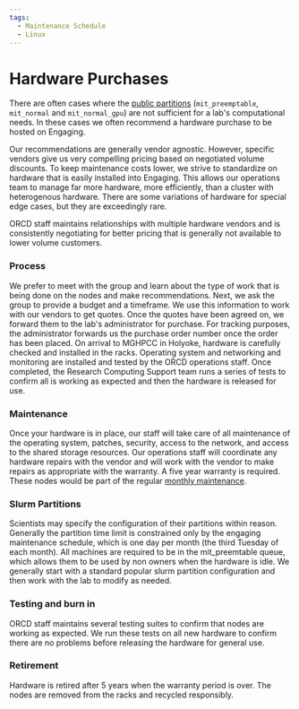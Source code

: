 ```yaml
---
tags:
  - Maintenance Schedule
  - Linux
---
```


# Hardware Purchases 

There are often cases where the [public partitions](running-jobs/overview.md#partitions) (`mit_preemptable`, `mit_normal` and `mit_normal_gpu`) are not sufficient for a lab's computational needs. 
In these cases we often recommend a hardware purchase to be hosted on Engaging. 

Our recommendations are generally vendor agnostic. However, specific vendors give us very compelling pricing based 
on negotiated volume discounts. To keep maintenance costs lower, we strive to standardize on hardware that 
is easily installed into Engaging. This allows our operations team to manage far more hardware, more efficiently, than a cluster with heterogenous hardware. There are some variations of hardware for special edge cases, but they are exceedingly rare. 

ORCD staff maintains relationships with multiple hardware vendors and is consistently negotiating for better pricing that is generally not available to lower volume customers. 

### Process
We prefer to meet with the group and learn about the type of work that is being done on the nodes and make recommendations. 
Next, we ask the group to provide a budget and a timeframe. We use this information to
work with our vendors to get quotes. Once the quotes have been agreed on, we forward them to the lab's administrator for purchase. For tracking purposes, the administrator forwards us the purchase order number once the order has been placed. On arrival to MGHPCC in Holyoke, hardware is carefully checked and installed in the racks. Operating system and networking and monitoring are installed and tested by the ORCD operations staff. Once completed, the Research Computing Support team runs a series of tests to confirm all is working as expected and then the hardware is released for use. 

### Maintenance
Once your hardware is in place, our staff will take care of all maintenance of the operating system, patches, security, access to the network,  and access to the shared storage resources. Our operations staff will coordinate any hardware repairs with the vendor and will work with the vendor to make repairs as appropriate with the warranty. A five year warranty is required. These nodes would be part of the regular [monthly maintenance](orcd-systems.md#maintenance-schedule).

### Slurm Partitions 
Scientists may specify the configuration of their partitions within reason. Generally the partition time limit is constrained only by the engaging maintenance schedule, which is one day per month (the third Tuesday of each month). All machines are required to be in the mit_preemtable queue, which allows them to be used by non owners when the hardware is idle. We generally start with a standard popular slurm partition configuration and then work with the lab to modify as needed. 

### Testing and burn in
ORCD staff maintains several testing suites to confirm that nodes are working as expected. We run these tests on all new hardware to confirm there are no problems before releasing the hardware for general use.

### Retirement
Hardware is retired after 5 years when the warranty period is over. The nodes are removed from the racks
and recycled responsibly. 